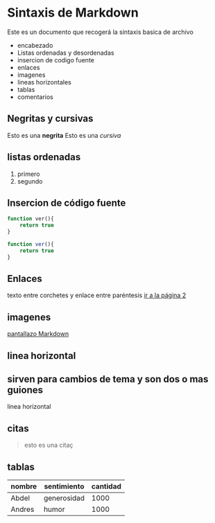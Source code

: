 # Sintaxis de Markdown
Este es un documento que recogerá la sintaxis basica de archivo
- encabezado
- Listas ordenadas y desordenadas 
- insercion de codigo fuente 
- enlaces
- imagenes
- lineas horizontales 
- tablas 
- comentarios
## Negritas y cursivas
Esto es una **negrita**
Esto es una *cursiva*

## listas ordenadas
1. primero 
2. segundo

## Insercion de código fuente
````php
function ver(){
    return true
}
````
````js
function ver(){
    return true
}
````

## Enlaces
texto entre corchetes y enlace entre paréntesis
[ir a la página 2](pagina2.md)

## imagenes 
[pantallazo Markdown](descarga.jpeg)
## linea horizontal
sirven para cambios de tema y son dos o mas guiones
----
 linea horizontal 

## citas 

>esto es una citaç

## tablas
|nombre|sentimiento|cantidad|
|--|--|--|
|Abdel|generosidad|1000|
|Andres|humor|1000|
